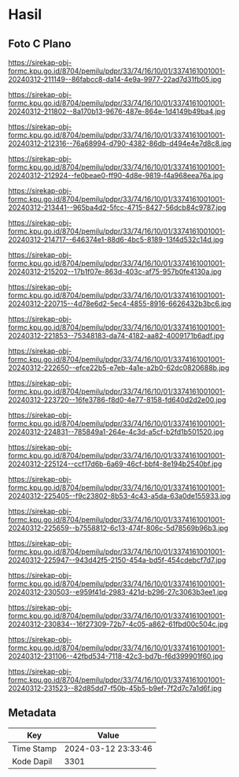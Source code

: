 # Hasil

## Foto C Plano

https://sirekap-obj-formc.kpu.go.id/8704/pemilu/pdpr/33/74/16/10/01/3374161001001-20240312-211149--86fabcc8-da14-4e9a-9977-22ad7d31fb05.jpg

https://sirekap-obj-formc.kpu.go.id/8704/pemilu/pdpr/33/74/16/10/01/3374161001001-20240312-211802--8a170b13-9676-487e-864e-1d4149b49ba4.jpg

https://sirekap-obj-formc.kpu.go.id/8704/pemilu/pdpr/33/74/16/10/01/3374161001001-20240312-212316--76a68994-d790-4382-86db-d494e4e7d8c8.jpg

https://sirekap-obj-formc.kpu.go.id/8704/pemilu/pdpr/33/74/16/10/01/3374161001001-20240312-212924--fe0beae0-ff90-4d8e-9819-f4a968eea76a.jpg

https://sirekap-obj-formc.kpu.go.id/8704/pemilu/pdpr/33/74/16/10/01/3374161001001-20240312-213441--965ba4d2-5fcc-4715-8427-56dcb84c9787.jpg

https://sirekap-obj-formc.kpu.go.id/8704/pemilu/pdpr/33/74/16/10/01/3374161001001-20240312-214717--646374e1-88d6-4bc5-8189-13f4d532c14d.jpg

https://sirekap-obj-formc.kpu.go.id/8704/pemilu/pdpr/33/74/16/10/01/3374161001001-20240312-215202--17b1f07e-863d-403c-af75-957b0fe4130a.jpg

https://sirekap-obj-formc.kpu.go.id/8704/pemilu/pdpr/33/74/16/10/01/3374161001001-20240312-220715--4d78e6d2-5ec4-4855-8916-6626432b3bc6.jpg

https://sirekap-obj-formc.kpu.go.id/8704/pemilu/pdpr/33/74/16/10/01/3374161001001-20240312-221853--75348183-da74-4182-aa82-4009171b6adf.jpg

https://sirekap-obj-formc.kpu.go.id/8704/pemilu/pdpr/33/74/16/10/01/3374161001001-20240312-222650--efce22b5-e7eb-4a1e-a2b0-62dc0820688b.jpg

https://sirekap-obj-formc.kpu.go.id/8704/pemilu/pdpr/33/74/16/10/01/3374161001001-20240312-223720--16fe3786-f8d0-4e77-8158-fd640d2d2e00.jpg

https://sirekap-obj-formc.kpu.go.id/8704/pemilu/pdpr/33/74/16/10/01/3374161001001-20240312-224831--785849a1-264e-4c3d-a5cf-b2fd1b501520.jpg

https://sirekap-obj-formc.kpu.go.id/8704/pemilu/pdpr/33/74/16/10/01/3374161001001-20240312-225124--ccf17d6b-6a69-46cf-bbf4-8e194b2540bf.jpg

https://sirekap-obj-formc.kpu.go.id/8704/pemilu/pdpr/33/74/16/10/01/3374161001001-20240312-225405--f9c23802-8b53-4c43-a5da-63a0de155933.jpg

https://sirekap-obj-formc.kpu.go.id/8704/pemilu/pdpr/33/74/16/10/01/3374161001001-20240312-225659--b7558812-6c13-474f-806c-5d78569b96b3.jpg

https://sirekap-obj-formc.kpu.go.id/8704/pemilu/pdpr/33/74/16/10/01/3374161001001-20240312-225947--943d42f5-2150-454a-bd5f-454cdebcf7d7.jpg

https://sirekap-obj-formc.kpu.go.id/8704/pemilu/pdpr/33/74/16/10/01/3374161001001-20240312-230503--e959f41d-2983-421d-b296-27c3063b3ee1.jpg

https://sirekap-obj-formc.kpu.go.id/8704/pemilu/pdpr/33/74/16/10/01/3374161001001-20240312-230834--16f27309-72b7-4c05-a862-61fbd00c504c.jpg

https://sirekap-obj-formc.kpu.go.id/8704/pemilu/pdpr/33/74/16/10/01/3374161001001-20240312-231106--42fbd534-7118-42c3-bd7b-f6d399901f60.jpg

https://sirekap-obj-formc.kpu.go.id/8704/pemilu/pdpr/33/74/16/10/01/3374161001001-20240312-231523--82d85dd7-f50b-45b5-b9ef-7f2d7c7a1d6f.jpg


## Metadata

| Key        | Value               |
| ---------- | ------------------- |
| Time Stamp | 2024-03-12 23:33:46 |
| Kode Dapil | 3301                |



